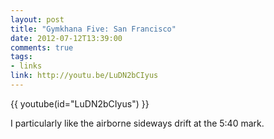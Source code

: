 ```yaml
---
layout: post
title: "Gymkhana Five: San Francisco"
date: 2012-07-12T13:39:00
comments: true
tags:
- links
link: http://youtu.be/LuDN2bCIyus
---
```

{{ youtube(id="LuDN2bCIyus") }}

I particularly like the airborne sideways drift at the 5:40 mark.
